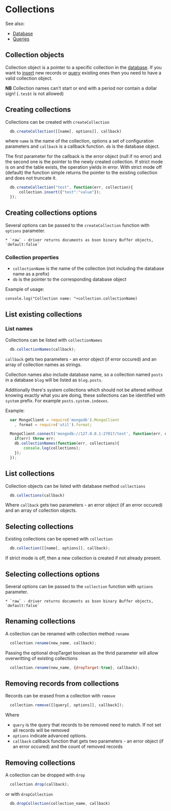 Collections
===========

See also:

  * [Database](database.html)
  * [Queries](queries.html)
  
## Collection objects

Collection object is a pointer to a specific collection in the [database](database.html). If you want to [insert](insert.html) new records or
[query](queries.html) existing ones then you need to have a valid collection object. 

**NB** Collection names can't start or end with a period nor contain a dollar sign! (`.tes$t` is not allowed)

## Creating collections

Collections can be created with `createCollection`

```javascript
  db.createCollection([[name[, options]], callback)
```

where `name` is the name of the collection, options a set of configuration parameters and `callback` is a callback function. `db` is the database object. 

The first parameter for the callback is the error object (null if no error) and the second one is the pointer to the newly created collection. If strict mode is on and the table exists, the operation yields in error. With strict mode off (default) the function simple returns the pointer to the existing collection and does not truncate it.

```javascript
  db.createCollection("test", function(err, collection){
      collection.insert({"test":"value"});
  });
```

## Creating collections options
Several options can be passed to the `createCollection` function with `options` parameter.  

	* `raw` - driver returns documents as bson binary Buffer objects, `default:false`

### Collection properties

  * `collectionName` is the name of the collection (not including the database name as a prefix)
  * `db` is the pointer to the corresponding database object

Example of usage:

    console.log("Collection name: "+collection.collectionName)

## List existing collections

### List names

Collections can be listed with `collectionNames`

```javascript
  db.collectionNames(callback);
```
    
`callback` gets two parameters - an error object (if error occured) and an array of collection names as strings.

Collection names also include database name, so a collection named `posts` in a database `blog` will be listed as `blog.posts`.

Additionally there's system collections which should not be altered without knowing exactly what you are doing, these sollections can be identified with `system` prefix. For example `posts.system.indexes`.

Example:
    
```javascript
  var MongoClient = require('mongodb').MongoClient
    , format = require('util').format;    

  MongoClient.connect('mongodb://127.0.0.1:27017/test', function(err, db) {
    if(err) throw err;
    db.collectionNames(function(err, collections){
        console.log(collections);
    });
  });
```

## List collections

Collection objects can be listed with database method `collections`

```javascript
  db.collections(callback)
```

Where `callback` gets two parameters - an error object (if an error occured) and an array of collection objects.

## Selecting collections

Existing collections can be opened with `collection`

```javascript
  db.collection([[name[, options]], callback);
```

If strict mode is off, then a new collection is created if not already present.

## Selecting collections options
Several options can be passed to the `collection` function with `options` parameter.  

	* `raw` - driver returns documents as bson binary Buffer objects, `default:false`

## Renaming collections

A collection can be renamed with collection method `rename`

```javascript
  collection.rename(new_name, callback);
```

Passing the optional dropTarget boolean as the thrid parameter will allow overwritting of existing collections
    
```javascript
  collection.rename(new_name, {dropTarget:true}, callback);
```

## Removing records from collections

Records can be erased from a collection with `remove`

```javascript
  collection.remove([[query[, options]], callback]);
```
    
Where

  * `query` is the query that records to be removed need to match. If not set all records will be removed
  * `options` indicate advanced options.
  * `callback` callback function that gets two parameters - an error object (if an error occured) and the count of removed records
    
## Removing collections

A collection can be dropped with `drop`

```javascript
  collection.drop(callback);
```

or with `dropCollection`

```javascript
  db.dropCollection(collection_name, callback)
```
